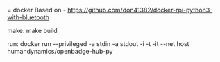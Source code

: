 
= docker
Based on - https://github.com/don41382/docker-rpi-python3-with-bluetooth

make:
make build

run:
docker run  --privileged -a stdin -a stdout -i -t  -it --net host humandynamics/openbadge-hub-py
